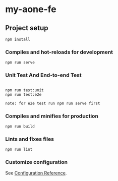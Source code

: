 # my-aone-fe

## Project setup
```
npm install
```

### Compiles and hot-reloads for development
```
npm run serve
```
### Unit Test And End-to-end Test

```
 
npm run test:unit
npm run test:e2e 

note: for e2e test run npm run serve first
```
### Compiles and minifies for production
```
npm run build
```

### Lints and fixes files
```
npm run lint
```

### Customize configuration
See [Configuration Reference](https://cli.vuejs.org/config/).

